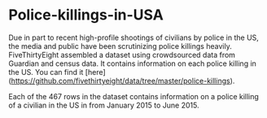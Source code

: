 # Police-killings-in-USA
Due in part to recent high-profile shootings of civilians by police in the US, the media and public have been scrutinizing police killings heavily. FiveThirtyEight assembled a dataset using crowdsourced data from Guardian and census data. It contains information on each police killing in the US. You can find it [here] (https://github.com/fivethirtyeight/data/tree/master/police-killings).

Each of the 467 rows in the dataset contains information on a police killing of a civilian in the US in from January 2015 to June 2015. 
